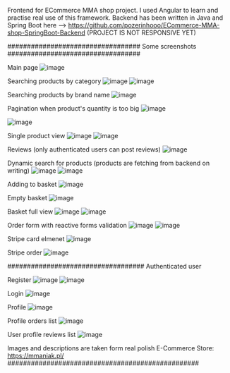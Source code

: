 Frontend for ECommerce MMA shop project. I used Angular to learn and practise real use of this framework. Backend has been written in Java and Spring Boot here --> https://github.com/pozerinhooo/ECommerce-MMA-shop-SpringBoot-Backend (PROJECT IS NOT RESPONSIVE YET)

##################################
Some screenshots
##################################

Main page 
![image](https://user-images.githubusercontent.com/95829811/190669029-384739cf-4561-4615-b754-38ac6729b19d.png)

Searching products by category 
![image](https://user-images.githubusercontent.com/95829811/190669100-0d80f1c9-b795-4aff-a096-f53b37da8f6c.png)
![image](https://user-images.githubusercontent.com/95829811/190669155-657d80f2-9438-4d22-9253-f96d2cc353b2.png)


Searching products by brand name
![image](https://user-images.githubusercontent.com/95829811/190669323-0f1b1279-1c00-459b-a3f9-5648bdff5cc3.png)


Pagination when product's quantity is too big
![image](https://user-images.githubusercontent.com/95829811/190669552-921b4e27-b32c-48f1-918f-9cf5badfafbc.png)


![image](https://user-images.githubusercontent.com/95829811/190669637-c701d08b-cb14-4eee-afeb-9ced8d7ec438.png)


Single product view
![image](https://user-images.githubusercontent.com/95829811/190669730-d52fd43a-1ba6-4d8a-9844-c2930a0c3ff2.png)
![image](https://user-images.githubusercontent.com/95829811/190669774-e4e1406f-8020-488c-8ddc-675cc625b12e.png)

Reviews (only authenticated users can post reviews)
![image](https://user-images.githubusercontent.com/95829811/190669877-4a6f5338-e97b-41cb-a2da-cc0461868246.png)

Dynamic search for products (products are fetching from backend on writing)
![image](https://user-images.githubusercontent.com/95829811/190669990-a34f607a-b67b-4b3d-92ec-0b0f9c0b3ba0.png)
![image](https://user-images.githubusercontent.com/95829811/190670211-0e495feb-6010-4b49-b075-12c47ea24685.png)

Adding to basket
![image](https://user-images.githubusercontent.com/95829811/190670295-b70eb1c1-c90a-4031-885f-55b61f4e98e8.png)

Empty basket
![image](https://user-images.githubusercontent.com/95829811/190670360-8ea38d18-92d8-4c64-8f0e-73284a52ddf4.png)

Basket full view
![image](https://user-images.githubusercontent.com/95829811/190670465-aed42e1f-83df-4092-9244-31e672441441.png)
![image](https://user-images.githubusercontent.com/95829811/190670632-8fde76fa-34d8-425f-9f97-71983fbd81cd.png)


Order form with reactive forms validation
![image](https://user-images.githubusercontent.com/95829811/190671171-e3e33dca-9049-4df5-90bf-4d2c8d8bcbc9.png)
![image](https://user-images.githubusercontent.com/95829811/190671253-231dc33d-9020-476f-b3b7-d0abc441b0e8.png)

Stripe card elmenet
![image](https://user-images.githubusercontent.com/95829811/190671419-4289d575-38d4-4db7-b90d-1c6769adc0b1.png)


Stripe order
![image](https://user-images.githubusercontent.com/95829811/190671931-5f2bcc8c-41fd-44c3-8cc2-e9979b39e70c.png)

###################################
Authenticated user

Register
![image](https://user-images.githubusercontent.com/95829811/190672270-05775969-3065-4136-ab8d-1519d8924b66.png)
![image](https://user-images.githubusercontent.com/95829811/190672551-a0cd53d6-3ece-4c7e-b9a5-f021bfbfb6ea.png)

Login
![image](https://user-images.githubusercontent.com/95829811/190672329-126ebad2-bc47-4196-af50-1e9259f7a226.png)


Profile
![image](https://user-images.githubusercontent.com/95829811/190672738-fa358569-8f2c-4169-a53c-7e9905579231.png)

Profile orders list
![image](https://user-images.githubusercontent.com/95829811/190672819-abe1c979-a0bd-4d86-a744-c243aa295ed4.png)


User profile reviews list
![image](https://user-images.githubusercontent.com/95829811/190672996-1dc27611-2d87-40b8-bbb7-8db7bc8a4e3f.png)



Images and descriptions are taken form real polish E-Commerce Store: https://mmaniak.pl/
#################################################


